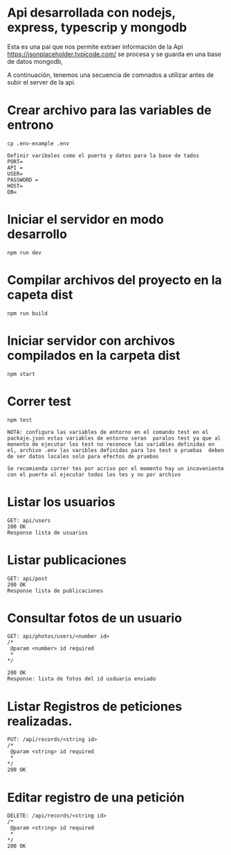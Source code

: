 # Api desarrollada con nodejs, express, typescrip y mongodb

Esta es una pai que nos permite extraer información de la Api https://jsonplaceholder.typicode.com/ se procesa y se guarda en una base de datos mongodb,

A continuación, tenemos una secuencia de comnados a utilizar antes de subir el server de la api.

# Crear archivo para las variables de entrono

```
cp .env-example .env

Definir varibales como el puerto y datos para la base de tados
PORT=
API =
USER=
PASSWORD =
HOST=
DB=

```

# Iniciar el servidor en modo desarrollo

```
npm run dev

```

# Compilar archivos del proyecto en la capeta dist

```
npm run build

```

# Iniciar servidor con archivos compilados en la carpeta dist

```
npm start

```

# Correr test

```
npm test

NOTA: configura las variables de entorno en el comando test en el packaje.json estas variables de entorno seran  paralos test ya que al monento de ejecutar los test no reconoce las variables definidas en el, archivo .env las varibles definidas para los test o pruebas  deben de ser datos locales solo para efectos de pruebas

Se recomienda correr tes por acrivo por el momento hay un incoveniente con el puerto al ejecutar todos los tes y no por archivo

```

# Listar los usuarios

```
GET: api/users
200 OK
Response lista de usuarios

```

# Listar publicaciones

```
GET: api/post
200 OK
Response lista de publicaciones

```

# Consultar fotos de un usuario

```
GET: api/photos/users/<number id>
/*
 @param <number> id required
 *
*/

200 OK
Response: lista de fotos del id usduario enviado

```

# Listar Registros de peticiones realizadas.

```
PUT: /api/records/<string id>
/*
 @param <string> id required
 *
*/
200 OK

```

# Editar registro de una petición

```
DELETE: /api/records/<string id>
/*
 @param <string> id required
 *
*/
200 OK
```
